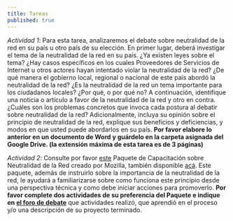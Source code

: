 ```yaml
---
title: Tareas
published: true
---
```


*Actividad 1*: Para esta tarea, analizaremos el debate sobre neutralidad de la red en su país u otro país de su elección. En primer lugar, deberá investigar el tema de la neutralidad de la red en su país. ¿Ya existen leyes sobre el tema? ¿Hay casos específicos en los cuales Proveedores de Servicios de Internet u otros actores hayan intentado violar la neutralidad de la red? ¿De qué manera el gobierno local, regional o nacional de este país abordó la neutralidad de la red? ¿Es la neutralidad de la red un tema importante para los ciudadanos locales? ¿Por qué, o por qué no? A continuación, identifique una noticia o artículo a favor de la neutralidad de la red y otro en contra. ¿Cuáles son los problemas concretos que invoca cada postura al debatir sobre neutralidad de la red? Adicionalmente, incluya su opinión sobre el principio de neutralidad de la red, explique sus beneficios y deficiencias, y modos en que usted puede abordarlos en su país. **Por favor elabore lo anterior en un documento de Word y guárdelo en la carpeta asignada del Google Drive. (la extensión máxima de esta tarea es de 3 páginas)**

*Actividad 2*: Consulte por favor <a href="https://keyboardkat.makes.org/thimble/LTQzNjIwNzM2MA==/net-neutrality-teaching-kit" target="_blank">este</a> Paquete de Capacitación sobre Neutralidad de la Red creado por Mozilla, también disponible <a href="https://melissa.makes.org/thimble/MzUzMTA4MjI0/la-neutralidad-en-la-red" target="_blank">acá</a>. Este paquete, además de instruirlo sobre la importancia de la neutralidad de la red, le ayudará a familiarizarse sobre como funciona este principio desde una perspectiva técnica y como debe iniciar acciones para promoverlo. **Por favor complete dos actividades de su preferencia del Paquete e indique en <a href="http://discourse.p2pu.org/c/internet-abierto" target="_blank">el foro de debate</a>** que actividades realizó, que aprendió en el proceso y/o una descripción de su proyecto terminado. 
